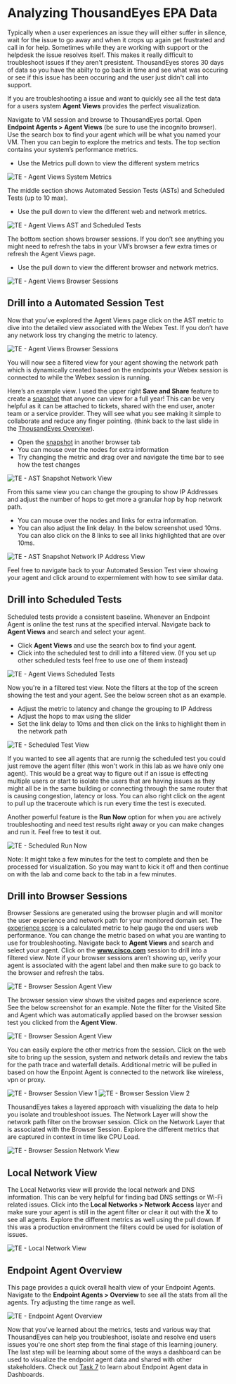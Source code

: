 # Analyzing ThousandEyes EPA Data

Typically when a user experiences an issue they will either suffer in silence, wait for the issue to go away and when it crops up again get frustrated and call in for help. Sometimes while they are working with support or the helpdesk the issue resolves itself. This makes it really difficult to troubleshoot issues if they aren't presistent. ThousandEyes stores 30 days of data so you have the abilty to go back in time and see what was occuring or see if this issue has been occuring and the user just didn't call into support.

If you are troubleshooting a issue and want to quickly see all the test data for a users system **Agent Views** provides the perfect visualization.

Navigate to VM session and browse to ThousandEyes portal. Open **Endpoint Agents > Agent Views** (be sure to use the incognito browser). Use the search box to find your agent which will be what you named your VM. Then you can begin to explore the metrics and tests. The top section contains your system’s performance metrics.

* Use the Metrics pull down to view the different system metrics

![TE - Agent Views System Metrics](./assets/task6/agent-views-system-metrics.png)

The middle section shows Automated Session Tests (ASTs) and Scheduled Tests (up to 10 max).

* Use the pull down to view the different web and network metrics.

![TE - Agent Views AST and Scheduled Tests](./assets/task6/agent-views-ast-sch-tests.png)

The bottom section shows browser sessions. If you don’t see anything you might need to refresh the tabs in your VM’s browser a few extra times or refresh the Agent Views page.

* Use the pull down to view the different browser and network metrics.

![TE - Agent Views Browser Sessions](./assets/task6/agent-views-browser-sessions.png)

## Drill into a Automated Session Test

Now that you’ve explored the Agent Views page click on the AST metric to dive into the detailed view associated with the Webex Test. If you don’t have any network loss try changing the metric to latency.

![TE - Agent Views Browser Sessions](./assets/task6/agent-views-ast.png)

You will now see a filtered view for your agent showing the network path which is dynamically created based on the endpoints your Webex session is connected to while the Webex session is running.

Here’s an example view. I used the upper right **Save and Share** feature to create a [snapshot](https://ayouqkweztbmbecornirijxmtqddgggf.share.thousandeyes.com/) that anyone can view for a full year! This can be very helpful as it can be attached to tickets, shared with the end user, anoter team or a service provider. They will see what you see making it simple to collaborate and reduce any finger pointing. (think back to the last slide in the [ThousandEyes Overview](./Task2.md)).

* Open the [snapshot](https://ayouqkweztbmbecornirijxmtqddgggf.share.thousandeyes.com/) in another browser tab
* You can mouse over the nodes for extra information
* Try changing the metric and drag over and navigate the time bar to see how the test changes

![TE - AST Snapshot Network View](./assets/task6/ast-snapshot-1.png)

From this same view you can change the grouping to show IP Addresses and adjust the number of hops to get more a granular hop by hop network path.

* You can mouse over the nodes and links for extra information.
* You can also adjust the link delay. In the below screenshot used 10ms. You can also click on the 8 links to see all links highlighted that are over 10ms.

![TE - AST Snapshot Network IP Address View](./assets/task6/ast-snapshot-2.png)

Feel free to navigate back to your Automated Session Test view showing your agent and click around to expermiement with how to see similar data.
## Drill into Scheduled Tests

Scheduled tests provide a consistent baseline. Whenever an Endpoint Agent is online the test runs at the specified interval. Navigate back to **Agent Views** and search and select your agent.

* Click **Agent Views** and use the search box to find your agent.
* Click into the scheduled test to drill into a filtered view. (If you set up other scheduled tests feel free to use one of them instead)

![TE - Agent Views Scheduled Tests](./assets/task6/agent-view-scheduled-tests.png)

Now you're in a filtered test view. Note the filters at the top of the screen showing the test and your agent. See the below screen shot as an example.

* Adjust the metric to latency and change the grouping to IP Address
* Adjust the hops to max using the slider
* Set the link delay to 10ms and then click on the links to highlight them in the network path

![TE - Scheduled Test View](./assets/task6/scheduled-tests-view.png)

If you wanted to see all agents that are runnig the scheduled test you could just remove the agent filter (this won't work in this lab as we have only one agent). This would be a great way to figure out if an issue is effecting multiple users or start to isolate the users that are having issues as they might all be in the same building or connecting through the same router that is causing congestion, latency or loss. You can also right click on the agent to pull up the traceroute which is run every time the test is executed.

<!-- ![TE - Scheduled Test Agent View](./assets/task6/scheduled-tests-agent-view.png) -->

Another powerful feature is the **Run Now** option for when you are actively troubleshooting and need test results right away or you can make changes and run it. Feel free to test it out. 

![TE - Scheduled Run Now](./assets/task6/scheduled-tests-run-now.png)

Note: It might take a few minutes for the test to complete and then be processed for visualization. So you may want to kick it off and then continue on with the lab and come back to the tab in a few minutes.

## Drill into Browser Sessions

Browser Sessions are generated using the browser plugin and will monitor the user experience and network path for your monitored domain set. The [experience score](https://docs.thousandeyes.com/product-documentation/end-user-monitoring/viewing-data/endpoint-agent-views-reference#experience-score) is a calculated metric to help gauge the end users web performance. You can change the metric based on what you are wanting to use for troubleshooting. Navigate back to **Agent Views** and search and select your agent. Click on the **www.cisco.com** session to drill into a filtered view. Note if your browser sessions aren’t showing up, verify your agent is associated with the agent label and then make sure to go back to the browser and refresh the tabs.

![TE - Browser Session Agent View](./assets/task6/browser-session-tests.png)

The browser session view shows the visited pages and experience score. See the below screenshot for an example. Note the filter for the Visited Site and Agent which was automatically applied based on the browser session test you clicked from the **Agent View**.

![TE - Browser Session Agent View](./assets/task6/browser-session-filtered.png)

You can easily explore the other metrics from the session. Click on the web site to bring up the session, system and network details and review the tabs for the path trace and waterfall details. Additional metric will be pulled in based on how the Enpoint Agent is connected to the network like wireless, vpn or proxy.

![TE - Browser Session View 1](./assets/task6/browser-session-view-1.png)
![TE - Browser Session View 2](./assets/task6/browser-session-view-2.png)

ThousandEyes takes a layered approach with visualizing the data to help you isolate and troubleshoot issues. The Network Layer will show the network path filter on the browser session. Click on the Network Layer that is associated with the Browser Session. Explore the different metrics that are captured in context in time like CPU Load.

![TE - Browser Session Network View](./assets/task6/browser-session-network-view.png)

## Local Network View

The Local Networks view will provide the local network and DNS information. This can be very helpful for finding bad DNS settings or Wi-Fi related issues. Click into the **Local Networks > Network Access** layer and make sure your agent is still in the agent filter or clear it out with the **X** to see all agents. Explore the different metrics as well using the pull down. If this was a production environment the filters could be used for isolation of issues.

![TE - Local Network View](./assets/task6/local-network-view.png)

## Endpoint Agent Overview

This page provides a quick overall health view of your Endpoint Agents. Navigate to the **Endpoint Agents > Overview** to see all the stats from all the agents. Try adjusting the time range as well.

![TE - Endpoint Agent Overview](./assets/task6/agent-overview.png)

Now that you've learned about the metrics, tests and various way that ThousandEyes can help you troubleshoot, isolate and resolve end users issues you're one short step from the final stage of this learning jounery. The last step will be learning about some of the ways a dashboard can be used to visualize the endpoint agent data and shared with other stakeholders. Check out [Task 7](./Task7.md) to learn about Endpoint Agent data in Dashboards.